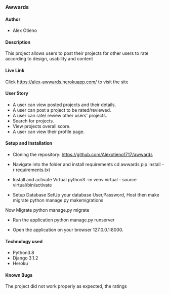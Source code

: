 ### Awwards

#### Author
* Alex Otieno
#### Description
This project allows users to post their projects for other users to rate according to design, usability and content

#### Live Link
Click https://alex-awwards.herokuapp.com/ to visit the site

#### User Story
* A user can view posted projects and their details.
* A user can post a project to be rated/reviewed.
* A user can rate/ review other users' projects.
* Search for projects.
* View projects overall score.
* A user can view their profile page.

#### Setup and Installation

* Cloning the repository:
    https://github.com/Alexotieno1717/awwards

* Navigate into the folder and install requirements
    cd awwards pip install -r requirements.txt 

* Install and activate Virtual
    python3 -m venv virtual - source virtual/bin/activate  

* Setup Database
SetUp your database User,Password, Host then make migrate
    python manage.py makemigrations

Now Migrate
    python manage.py migrate 

* Run the application
    python manage.py runserver 

* Open the application on your browser 127.0.0.1:8000.

#### Technology used
* Python3.8
* Django 3.1.2
* Heroku

#### Known Bugs
The project did not work properly as expected, the ratings